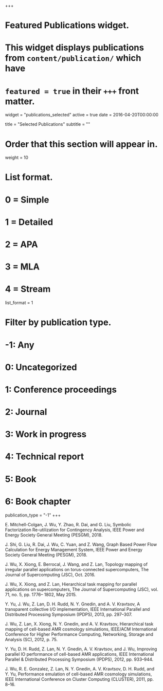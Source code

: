 +++
# Featured Publications widget.
# This widget displays publications from `content/publication/` which have
# `featured = true` in their `+++` front matter.
widget = "publications_selected"
active = true
date = 2016-04-20T00:00:00

title = "Selected Publications"
subtitle = ""

# Order that this section will appear in.
weight = 10

# List format.
#   0 = Simple
#   1 = Detailed
#   2 = APA
#   3 = MLA
#   4 = Stream
list_format = 1

# Filter by publication type.
# -1: Any
#  0: Uncategorized
#  1: Conference proceedings
#  2: Journal
#  3: Work in progress
#  4: Technical report
#  5: Book
#  6: Book chapter
publication_type = "-1"
+++

E. Mitchell-Colgan, J. Wu, Y. Zhao, R. Dai, and G. Liu, Symbolic Factorization Re-utilization for Contingency Analysis, IEEE Power and  Energy Society General Meeting (PESGM), 2018.

J. Shi, G. Liu, R. Dai, J. Wu, C. Yuan, and Z. Wang, Graph Based Power Flow Calculation for Energy Management System, IEEE Power and Energy Society General Meeting (PESGM), 2018.

J. Wu, X. Xiong, E. Berrocal, J. Wang, and Z. Lan, Topology mapping of irregular parallel applications on torus-connected supercomputers, The Journal of Supercomputing (JSC), Oct. 2016.

J. Wu, X. Xiong, and Z. Lan, Hierarchical task mapping for parallel applications on supercomputers, The Journal of Supercomputing (JSC), vol. 71, no. 5, pp. 1776– 1802, May 2015.

Y. Yu, J. Wu, Z. Lan, D. H. Rudd, N. Y. Gnedin, and A. V. Kravtsov, A transparent collective I/O implementation, IEEE International Parallel and Distributed Processing Symposium (IPDPS), 2013, pp. 297–307.

J. Wu, Z. Lan, X. Xiong, N. Y. Gnedin, and A. V. Kravtsov, Hierarchical task mapping of cell-based AMR cosmology simulations, IEEE/ACM International Conference for Higher Performance Computing, Networking, Storage and Analysis (SC), 2012, p. 75.

Y. Yu, D. H. Rudd, Z. Lan, N. Y. Gnedin, A. V. Kravtsov, and J. Wu, Improving parallel IO performance of cell-based AMR applications, IEEE International Parallel & Distributed Processing Symposium (IPDPS), 2012, pp. 933–944.

J. Wu, R. E. Gonzalez, Z. Lan, N. Y. Gnedin, A. V. Kravtsov, D. H. Rudd, and Y. Yu, Performance emulation of cell-based AMR cosmology simulations, IEEE International Conference on Cluster Computing (CLUSTER), 2011, pp. 8–16.
